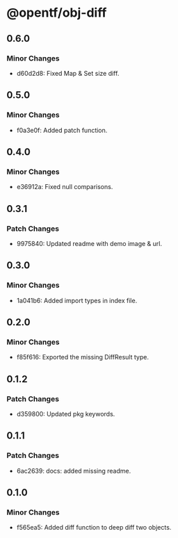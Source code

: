 # @opentf/obj-diff

## 0.6.0

### Minor Changes

- d60d2d8: Fixed Map & Set size diff.

## 0.5.0

### Minor Changes

- f0a3e0f: Added patch function.

## 0.4.0

### Minor Changes

- e36912a: Fixed null comparisons.

## 0.3.1

### Patch Changes

- 9975840: Updated readme with demo image & url.

## 0.3.0

### Minor Changes

- 1a041b6: Added import types in index file.

## 0.2.0

### Minor Changes

- f85f616: Exported the missing DiffResult type.

## 0.1.2

### Patch Changes

- d359800: Updated pkg keywords.

## 0.1.1

### Patch Changes

- 6ac2639: docs: added missing readme.

## 0.1.0

### Minor Changes

- f565ea5: Added diff function to deep diff two objects.
